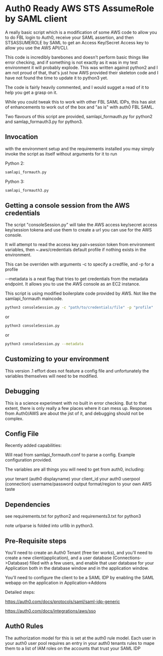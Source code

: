 # Auth0 Ready AWS STS AssumeRole by SAML client

A really basic script which is a modification of some AWS code to allow you to do FBL login to Auth0, receive your SAML assertion, and then STSASSUMEROLE by SAML to get an Access Key/Secret Access key to allow you use the AWS API/CLI.

This code is incredibly barebones and doesn't perform basic things like error checking, and if something is not exactly as it was in my test environment it will probably explode. This was written against python2 and I am not proud of that, that's just how AWS provided their skeleton code and I have not found the time to update it to python3 yet.

The code is fairly heavily commented, and I would sugget a read of it to help you get a grasp on it.

While you could tweak this to work with other FBL SAML IDPs, this has alot of enhancements to work out of the box and "as is" with auth0 FBL SAML.

Two flavours of this script are provided, samlapi_formauth.py for python2 and samlap_formauth3.py for python3.

## Invocation

with the environment setup and the requirements installed you may simply invoke the script as itself without arguments for it to run

Python 2:

```bash
samlapi_formauth.py
```

Python 3:

```bash
samlapi_formauth3.py
```

## Getting a console session from the AWS credentials

The script "consoleSession.py" will take the AWS access key/secret access key/session tokena and use them to create a url you can use for the AWS console.

It will attempt to read the access key pair+session token from environment variables, then ~.aws/credentials default profile if nothing exists in the environment.

This can be overriden with arguments -c to specify a credfile, and -p for a profile

--metadata is a neat flag that tries to get credentials from the metadata endpoint. It allows you to use the AWS console as an EC2 instance.

This script is using modified boilerplate code provided by AWS. Not like the samlapi_formauth maincode.

```bash
python3 consoleSession.py -c "path/to/credentials/file" -p "profile"
```

or

```bash
python3 consoleSession.py
```

or

```bash
python3 consoleSession.py --metadata
```

## Customizing to your environment

This version .1 effort does not feature a config file and unfortunately the variables themselves will need to be modified.

## Debugging

This is a science experiment with no built in error checking. But to that extent, there is only really a few places where it can mess up. Responses from Auth0/AWS are about the jist of it, and debugging should not be complex.

## Config File

Recently added capabilities:

Will read from samlapi_formauth.conf to parse a config. Example configuration provided.

The variables are all things you will need to get from auth0, including:

your tenant (auth0 displayname)
your client_id
your auth0 userpool (connection)
username/password
output format/region to your own AWS taste

## Dependencies

see requirements.txt for python2 and requirements3.txt for python3

note urlparse is folded into urllib in python3.

## Pre-Requisite steps

You'll need to create an Auth0 Tenant (free tier works), and you'll need to create a new client(application), and a user database (Connections->Database) filled with a few users, and enable that user database for your Application both in the database window and in the application window.

You'll need to configure the client to be a SAML IDP by enabling  the SAML webapp on the application in Application->Addons

Detailed steps:

https://auth0.com/docs/protocols/saml/saml-idp-generic

https://auth0.com/docs/integrations/aws/sso

## Auth0 Rules

The authorization model for this is set at the auth0 rule model. Each user in your auth0 user pool requires an entry in your auth0 tenants rules to mape them to a list of IAM roles on the accounts that trust your SAML IDP